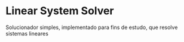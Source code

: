 # Linear System Solver
Solucionador simples, implementado para fins de estudo, que resolve sistemas lineares
